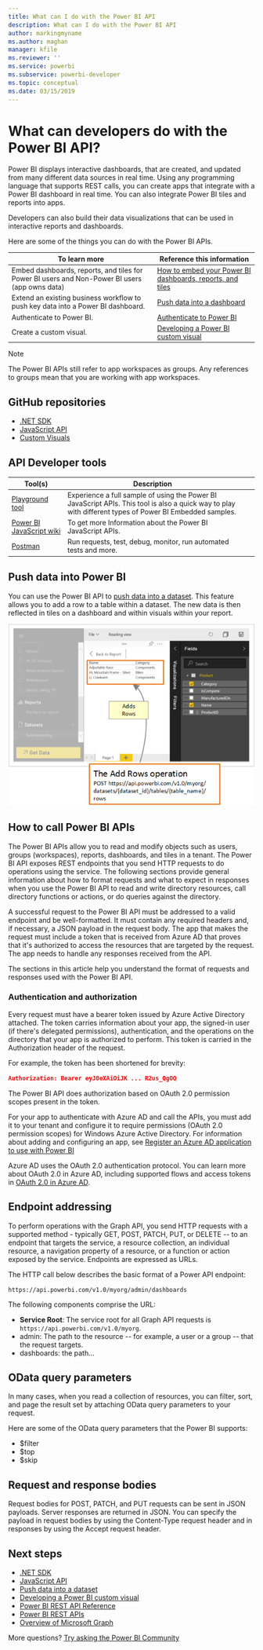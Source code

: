 ```yaml
---
title: What can I do with the Power BI API
description: What can I do with the Power BI API
author: markingmyname
ms.author: maghan
manager: kfile
ms.reviewer: ''
ms.service: powerbi
ms.subservice: powerbi-developer
ms.topic: conceptual
ms.date: 03/15/2019
---
```


# What can developers do with the Power BI API?

Power BI displays interactive dashboards, that are created, and updated from many different data sources in real time. Using any programming language that supports REST calls, you can create apps that integrate with a Power BI dashboard in real time. You can also integrate Power BI tiles and reports into apps.

Developers can also build their data visualizations that can be used in interactive reports and dashboards.

Here are some of the things you can do with the Power BI APIs.

| **To learn more** | **Reference this information** |
| --- | --- |
| Embed dashboards, reports, and tiles for Power BI users and Non-Power BI users (app owns data) |[How to embed your Power BI dashboards, reports, and tiles](embedding-content.md) |
| Extend an existing business workflow to push key data into a Power BI dashboard. |[Push data into a dashboard](walkthrough-push-data.md) |
| Authenticate to Power BI. |[Authenticate to Power BI](get-azuread-access-token.md) |
| Create a custom visual. |[Developing a Power BI custom visual](custom-visual-develop-tutorial.md) |

> [!NOTE]
> The Power BI APIs still refer to app workspaces as groups. Any references to groups mean that you are working with app workspaces.

## GitHub repositories

* [.NET SDK](https://github.com/Microsoft/PowerBI-CSharp)
* [JavaScript API](https://github.com/Microsoft/PowerBI-JavaScript)
* [Custom Visuals](https://github.com/Microsoft/PowerBI-visuals)

## API Developer tools

| Tool(s) | Description |  |  |
|-------------------------|---------------------------------------------------------------------------------------------------------------------------------------------------|---|---|
| [Playground tool](https://microsoft.github.io/PowerBI-JavaScript/demo) | Experience a full sample of using the Power BI JavaScript APIs. This tool is also a quick way to play with different types of Power BI Embedded samples. |  |  |
| [Power BI JavaScript wiki](https://github.com/Microsoft/powerbi-javascript/wiki) | To get more Information about the Power BI JavaScript APIs. |  |  |
| [Postman](https://www.getpostman.com/) | Run requests, test, debug, monitor, run automated tests and more. |

## Push data into Power BI

You can use the Power BI API to [push data into a dataset](walkthrough-push-data.md). This feature allows you to add a row to a table within a dataset. The new data is then reflected in tiles on a dashboard and within visuals within your report.

![Push data sample](media/what-can-you-do/powerbi-push-data.png)

## How to call Power BI APIs

The Power BI APIs allow you to read and modify objects such as users, groups (workspaces), reports, dashboards, and tiles in a tenant. The Power BI API exposes REST endpoints that you send HTTP requests to do operations using the service. The following sections provide general information about how to format requests and what to expect in responses when you use the Power BI API to read and write directory resources, call directory functions or actions, or do queries against the directory.

A successful request to the Power BI API must be addressed to a valid endpoint and be well-formatted. It must contain any required headers and, if necessary, a JSON payload in the request body. The app that makes the request must include a token that is received from Azure AD that proves that it's authorized to access the resources that are targeted by the request. The app needs to handle any responses received from the API.

The sections in this article help you understand the format of requests and responses used with the Power BI API.

### Authentication and authorization

Every request must have a bearer token issued by Azure Active Directory attached. The token carries information about your app, the signed-in user (if there's delegated permissions), authentication, and the operations on the directory that your app is authorized to perform. This token is carried in the Authorization header of the request.

For example, the token has been shortened for brevity:

   ```json
   Authorization: Bearer eyJ0eXAiOiJK ... R2us_QgOQ
   ```

The Power BI API does authorization based on OAuth 2.0 permission scopes present in the token.

For your app to authenticate with Azure AD and call the APIs, you must add it to your tenant and configure it to require permissions (OAuth 2.0 permission scopes) for Windows Azure Active Directory. For information about adding and configuring an app, see [Register an Azure AD application to use with Power BI](register-app.md)

Azure AD uses the OAuth 2.0 authentication protocol. You can learn more about OAuth 2.0 in Azure AD, including supported flows and access tokens in [OAuth 2.0 in Azure AD](https://docs.microsoft.com/previous-versions/azure/dn645545(v=azure.100)).

## Endpoint addressing

To perform operations with the Graph API, you send HTTP requests with a supported method - typically GET, POST, PATCH, PUT, or DELETE -- to an endpoint that targets the service, a resource collection, an individual resource, a navigation property of a resource, or a function or action exposed by the service. Endpoints are expressed as URLs.

The HTTP call below describes the basic format of a Power API endpoint:

   ```https
   https://api.powerbi.com/v1.0/myorg/admin/dashboards
   ```

The following components comprise the URL:

* **Service Root**: The service root for all Graph API requests is ```https://api.powerbi.com/v1.0/myorg```.
* admin: The path to the resource -- for example, a user or a group -- that the request targets.
* dashboards: the path...

## OData query parameters

In many cases, when you read a collection of resources, you can filter, sort, and page the result set by attaching OData query parameters to your request.

Here are some of the OData query parameters that the Power BI supports:

* $filter
* $top
* $skip

## Request and response bodies

Request bodies for POST, PATCH, and PUT requests can be sent in JSON payloads. Server responses are returned in JSON. You can specify the payload in request bodies by using the Content-Type request header and in responses by using the Accept request header.

## Next steps

* [.NET SDK](https://github.com/Microsoft/PowerBI-CSharp)
* [JavaScript API](https://github.com/Microsoft/PowerBI-JavaScript)
* [Push data into a dataset](walkthrough-push-data.md)
* [Developing a Power BI custom visual](custom-visual-develop-tutorial.md)
* [Power BI REST API Reference](rest-api-reference.md)
* [Power BI REST APIs](https://docs.microsoft.com/rest/api/power-bi/)
* [Overview of Microsoft Graph](https://docs.microsoft.com/graph/overview)

More questions? [Try asking the Power BI Community](http://community.powerbi.com/)
